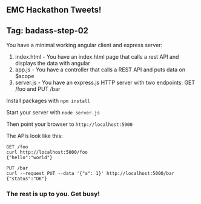 EMC Hackathon Tweets!
-----

## Tag: badass-step-02

You have a minimal working angular client and express server:

1. index.html - You have an index.html page that calls a rest API and displays the data with angular
2. app.js - You have a controller that calls a REST API and puts data on $scope
3. server.js - You have an express.js HTTP server with two endpoints: GET /foo and PUT /bar

Install packages with `npm install`

Start your server with
`node server.js`

Then point your browser to `http://localhost:5000`

The APIs look like this:

```
GET /foo
curl http://localhost:5000/foo
{"hello":"world"}
```


```
PUT /bar
curl --request PUT --data '{"a": 1}' http://localhost:5000/bar
{"status":"OK"}
```

### The rest is up to you.  Get busy!
